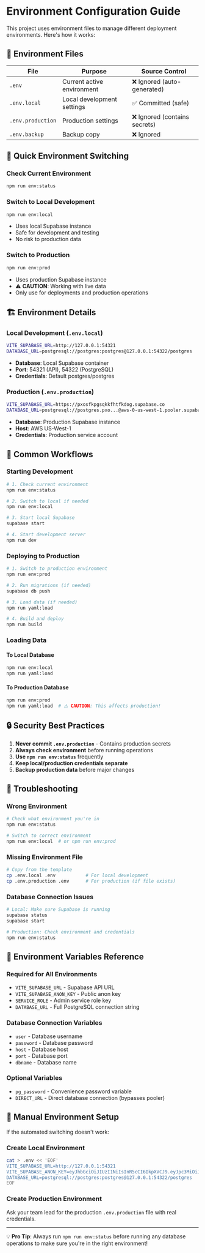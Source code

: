 # Environment Configuration Guide

This project uses environment files to manage different deployment environments. Here's how it works:

## 📁 Environment Files

| File              | Purpose                    | Source Control                |
| ----------------- | -------------------------- | ----------------------------- |
| `.env`            | Current active environment | ❌ Ignored (auto-generated)   |
| `.env.local`      | Local development settings | ✅ Committed (safe)           |
| `.env.production` | Production settings        | ❌ Ignored (contains secrets) |
| `.env.backup`     | Backup copy                | ❌ Ignored                    |

## 🔄 Quick Environment Switching

### Check Current Environment

```bash
npm run env:status
```

### Switch to Local Development

```bash
npm run env:local
```

- Uses local Supabase instance
- Safe for development and testing
- No risk to production data

### Switch to Production

```bash
npm run env:prod
```

- Uses production Supabase instance
- ⚠️ **CAUTION**: Working with live data
- Only use for deployments and production operations

## 🏗️ Environment Details

### Local Development (`.env.local`)

```bash
VITE_SUPABASE_URL=http://127.0.0.1:54321
DATABASE_URL=postgresql://postgres:postgres@127.0.0.1:54322/postgres
```

- **Database**: Local Supabase container
- **Port**: 54321 (API), 54322 (PostgreSQL)
- **Credentials**: Default postgres/postgres

### Production (`.env.production`)

```bash
VITE_SUPABASE_URL=https://pxosfkpgsqkkfhtfkdog.supabase.co
DATABASE_URL=postgresql://postgres.pxo...@aws-0-us-west-1.pooler.supabase.com:6543/postgres
```

- **Database**: Production Supabase instance
- **Host**: AWS US-West-1
- **Credentials**: Production service account

## 🚀 Common Workflows

### Starting Development

```bash
# 1. Check current environment
npm run env:status

# 2. Switch to local if needed
npm run env:local

# 3. Start local Supabase
supabase start

# 4. Start development server
npm run dev
```

### Deploying to Production

```bash
# 1. Switch to production environment
npm run env:prod

# 2. Run migrations (if needed)
supabase db push

# 3. Load data (if needed)
npm run yaml:load

# 4. Build and deploy
npm run build
```

### Loading Data

#### To Local Database

```bash
npm run env:local
npm run yaml:load
```

#### To Production Database

```bash
npm run env:prod
npm run yaml:load  # ⚠️ CAUTION: This affects production!
```

## 🔒 Security Best Practices

1. **Never commit `.env.production`** - Contains production secrets
2. **Always check environment** before running operations
3. **Use `npm run env:status`** frequently
4. **Keep local/production credentials separate**
5. **Backup production data** before major changes

## 🐛 Troubleshooting

### Wrong Environment

```bash
# Check what environment you're in
npm run env:status

# Switch to correct environment
npm run env:local  # or npm run env:prod
```

### Missing Environment File

```bash
# Copy from the template
cp .env.local .env           # For local development
cp .env.production .env      # For production (if file exists)
```

### Database Connection Issues

```bash
# Local: Make sure Supabase is running
supabase status
supabase start

# Production: Check environment and credentials
npm run env:status
```

## 📝 Environment Variables Reference

### Required for All Environments

- `VITE_SUPABASE_URL` - Supabase API URL
- `VITE_SUPABASE_ANON_KEY` - Public anon key
- `SERVICE_ROLE` - Admin service role key
- `DATABASE_URL` - Full PostgreSQL connection string

### Database Connection Variables

- `user` - Database username
- `password` - Database password
- `host` - Database host
- `port` - Database port
- `dbname` - Database name

### Optional Variables

- `pg_password` - Convenience password variable
- `DIRECT_URL` - Direct database connection (bypasses pooler)

## 🔧 Manual Environment Setup

If the automated switching doesn't work:

### Create Local Environment

```bash
cat > .env << 'EOF'
VITE_SUPABASE_URL=http://127.0.0.1:54321
VITE_SUPABASE_ANON_KEY=eyJhbGciOiJIUzI1NiIsInR5cCI6IkpXVCJ9.eyJpc3MiOiJzdXBhYmFzZS1kZW1vIiwicm9sZSI6ImFub24iLCJleHAiOjE5ODM4MTI5OTZ9.CRXP1A7WOeoJeXxjNni43kdQwgnWNReilDMblYTn_I0
DATABASE_URL=postgresql://postgres:postgres@127.0.0.1:54322/postgres
EOF
```

### Create Production Environment

Ask your team lead for the production `.env.production` file with real credentials.

---

💡 **Pro Tip**: Always run `npm run env:status` before running any database operations to make sure you're in the right environment!
